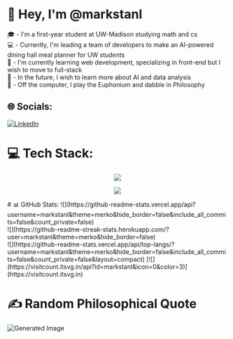 # 👋 Hey, I'm @markstanl
🎓 - I'm a first-year student at UW-Madison studying math and cs    
💻 - Currently, I'm leading a team of developers to make an AI-powered dining hall meal planner for UW students  
🧠 - I'm currently learning web development, specializing in front-end but I wish to move to full-stack  
📆 - In the future, I wish to learn more about AI and data analysis  
📖 - Off the computer, I play the Euphonium and dabble in Philosophy


## 🌐 Socials:
[![LinkedIn](https://img.shields.io/badge/LinkedIn-%230077B5.svg?logo=linkedin&logoColor=white)](https://linkedin.com/in/https://www.linkedin.com/in/mark-stanley-ba6996282/) 

# 💻 Tech Stack:
<p align="center">
  <a href="https://skillicons.dev">
    <img src="https://skillicons.dev/icons?i=react,nextjs,nodejs,js,ts,threejs,html,css" />
  </a>
</p>
<p align="center">
  <a href="https://skillicons.dev">
      <img src="https://skillicons.dev/icons?i=java,py,tensorflow" />
  </a>
</p>
# 📊 GitHub Stats:
![](https://github-readme-stats.vercel.app/api?username=markstanl&theme=merko&hide_border=false&include_all_commits=false&count_private=false)<br/>
![](https://github-readme-streak-stats.herokuapp.com/?user=markstanl&theme=merko&hide_border=false)<br/>
![](https://github-readme-stats.vercel.app/api/top-langs/?username=markstanl&theme=merko&hide_border=false&include_all_commits=false&count_private=false&layout=compact)
[![](https://visitcount.itsvg.in/api?id=markstanl&icon=0&color=3)](https://visitcount.itsvg.in)  
  
# ✍️ Random Philosophical Quote

![Generated Image](http://54.242.56.206:4000/generate_image?timestamp=<current_timestamp>)



<!-- Proudly created with GPRM ( https://gprm.itsvg.in ) -->
